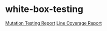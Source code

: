 # white-box-testing
[Mutation Testing Report](https://prateek1o1.github.io/white-box-testing/reports/mutation/mutation.html)
[Line Coverage Report](https://prateek1o1.github.io/white-box-testing/coverage/lcov-report/index.html)

